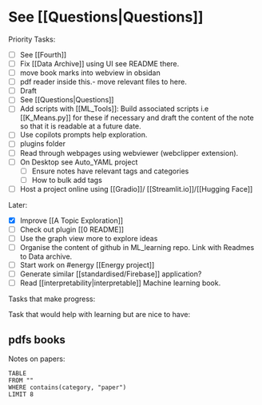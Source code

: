 # See [[Questions|Questions]]

Priority Tasks:
- [ ] See [[Fourth]]
- [ ] Fix [[Data Archive]] using UI see README there.
- [ ] move book marks into webview in obsidan
- [ ] pdf reader inside this.- move relevant files to  here.
- [ ] Draft 
- [ ] See [[Questions|Questions]]
- [ ] Add scripts with [[ML_Tools]]: Build associated scripts i.e [[K_Means.py]] for these if necessary and draft the content of the note so that it is readable at a future date.
- [ ] Use copilots prompts help exploration.
- [ ] plugins folder
- [ ] Read through webpages using webviewer (webclipper extension).
- [ ] On Desktop see Auto_YAML project
	- [ ] Ensure notes have relevant tags and categories
	- [ ] How to bulk add tags
- [ ] Host a project online using [[Gradio]]/ [[Streamlit.io]]/[[Hugging Face]]

Later:
- [x] Improve [[A Topic Exploration]]
- [ ] Check out plugin [[0 README]]
- [ ] Use the graph view more to explore ideas
- [ ] Organise the content of github in ML_learning repo. Link with Readmes to Data archive.
- [ ] Start work on #energy [[Energy project]]
- [ ] Generate similar [[standardised/Firebase]] application?
- [ ] Read [[interpretability|interpretable]] Machine learning book.

Tasks that make progress:

Task that would help with learning but are nice to have:

pdfs books
- 

Notes on papers:
```dataview
TABLE
FROM ""
WHERE contains(category, "paper")
LIMIT 8
```




